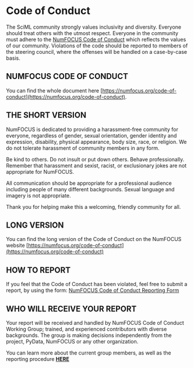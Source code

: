 # Code of Conduct

The SciML community strongly values inclusivity and diversity. Everyone
should treat others with the utmost respect. Everyone in the community
must adhere to the
[NumFOCUS Code of Conduct](https://numfocus.org/code-of-conduct) which
reflects the values of our community. Violations of the code should be
reported to members of the steering council, where the offenses will be
handled on a case-by-case basis.

## NUMFOCUS CODE OF CONDUCT

You can find the whole document here [https://numfocus.org/code-of-conduct](https://numfocus.org/code-of-conduct). 

## THE SHORT VERSION

NumFOCUS is dedicated to providing a harassment-free community for everyone, regardless of gender, sexual orientation, gender identity and expression, disability, physical appearance, body size, race, or religion. We do not tolerate harassment of community members in any form.

Be kind to others. Do not insult or put down others. Behave professionally. Remember that harassment and sexist, racist, or exclusionary jokes are not appropriate for NumFOCUS.

All communication should be appropriate for a professional audience including people of many different backgrounds. Sexual language and imagery is not appropriate.

Thank you for helping make this a welcoming, friendly community for all.

## LONG VERSION

You can find the long version of the Code of Conduct on the NumFOCUS website [https://numfocus.org/code-of-conduct](https://numfocus.org/code-of-conduct) 

## HOW TO REPORT

If you feel that the Code of Conduct has been violated, feel free to submit a report, by using the form: [NumFOCUS Code of Conduct Reporting Form](https://numfocus.typeform.com/to/ynjGdT?typeform-source=numfocus.org)  

## WHO WILL RECEIVE YOUR REPORT

Your report will be received and handled by NumFOCUS Code of Conduct Working Group; trained, and experienced contributors with diverse backgrounds. The group is making decisions independently from the project, PyData, NumFOCUS or any other organization. 

You can learn more about the current group members, as well as the reporting procedure [**HERE**](https://numfocus.org/code-of-conduct) 